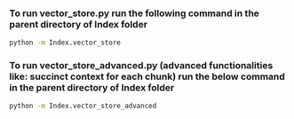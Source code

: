 ### To run vector_store.py run the following command in the parent directory of Index folder
```bash
python -m Index.vector_store
```
### To run vector_store_advanced.py (advanced functionalities like: succinct context for each chunk) run the below command in the parent directory of Index folder
```bash
python -m Index.vector_store_advanced
```